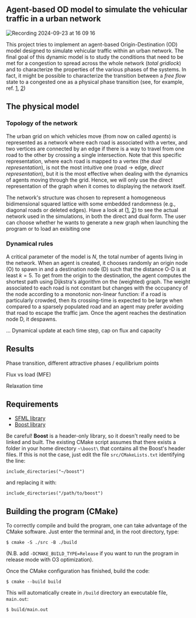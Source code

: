## Agent-based OD model to simulate the vehicular traffic in a urban network

![Recording 2024-09-23 at 16 09 16](https://github.com/user-attachments/assets/d2372c9b-89a6-4715-81ed-6e4b350fc863)

This project tries to implement an agent-based Origin-Destination (OD) model designed to simulate vehicular traffic within an urban network. The final goal of this dynamic model is to study the conditions that need to be met for a congestion to spread across the whole network (_total gridlock_) and to characterize the properties of the various phases of the systems. In fact, it might be possible to characterize the transition between a _free flow_ state to a congested one as a physical phase transition (see, for example, ref. [1](https://www.pnas.org/doi/pdf/10.1073/pnas.1801545116), [2](https://www.nature.com/articles/s42005-023-01144-w))

## The physical model

### Topology of the network
The urban grid on which vehicles move (from now on called _agents_) is represented as a network where each road is associated with a vertex, and two vertices are connected by an edge if there is a way to travel from one road to the other by crossing a single intersection. Note that this specific representation, where each road is mapped to a vertex (the _dual representation_), is not the most intuitive one (road -> edge, _direct representation_), but it is the most effective when dealing with the dynamics of agents moving through the grid. Hence, we will only use the direct representation of the graph when it comes to displaying the network itself.

The network's structure was chosen to represent a homogeneous bidimensional squared lattice with some embedded randomness (e.g., diagonal roads or deleted edges). Have a look at ([1](graph/graph.png), [2](graph/graph_dual.png)) to see the actual network used in the simulations, in both the direct and dual form. The user can choose whether he wants to generate a new graph when launching the program or to load an exisiting one

### Dynamical rules
A critical parameter of the model is $N$, the total number of agents living in the network. When an agent is created, it chooses randomly an origin node (O) to spawn in and a destination node (D) such that the distance O-D is at least $k=5$. To get from the origin to the destination, the agent computes the shortest path using Dijkstra's algorithm on the (weighted) graph. The weight associated to each road is not constant but changes with the occupancy of the node according to a monotonic non-linear function: if a road is particularly crowded, then its crossing-time is expected to be large when compared to a sparsely populated road and an agent may prefer avoiding that road to escape the traffic jam. Once the agent reaches the destination node D, it despawns.

... Dynamical update at each time step, cap on flux and capacity

## Results

Phase transition, different attractive phases / equilibrium points

Flux vs load (MFE)

Relaxation time


## Requirements
- [SFML library](https://www.sfml-dev.org/)
- [Boost library](https://www.boost.org/)

Be careful! __Boost__ is a header-only library, so it doesn't really need to be linked and built. The existing CMake script assumes that there exists a folder in your home directory `~\boost\` that contains all the Boost's header files. If this is not the case, just edit the file `src/CMakeLists.txt` identifying the line:

`include_directories("~/boost")`

and replacing it with: 

`include_directories("/path/to/boost")`



## Building the program (CMake)

To correctly compile and build the program, one can take advantage of the CMake software. Just enter the terminal and, in the root directory, type:

`$ cmake -S ./src -B ./build `

(N.B. add `-DCMAKE_BUILD_TYPE=Release` if you want to run the program in release mode with O3 optimization).

Once the CMake configuration has finished, build the code:

`$ cmake --build build`

This will automatically create in `/build` directory an executable file, `main.out`:

`$ build/main.out`

